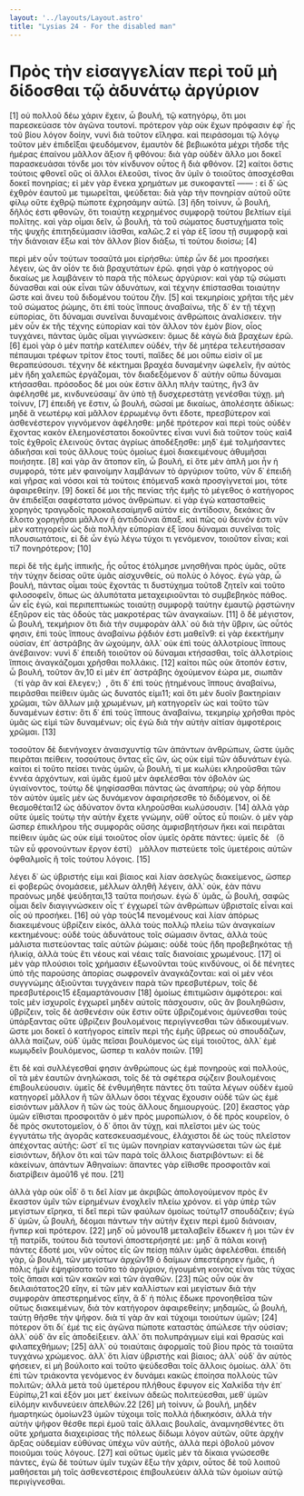 ```yaml
---
layout: '../layouts/Layout.astro'
title: "Lysias 24 - For the disabled man"
---
```


# Πρὸς τὴν εἰσαγγελίαν περὶ τοῦ μὴ δίδοσθαι τῷ ἀδυνάτῳ ἀργύριον

[1] οὐ πολλοῦ δέω χάριν ἔχειν, ὦ βουλή, τῷ κατηγόρῳ, ὅτι μοι παρεσκεύασε τὸν ἀγῶνα τουτονί. πρότερον γὰρ οὐκ ἔχων πρόφασιν ἐφ᾽ ἧς τοῦ βίου λόγον δοίην, νυνὶ διὰ τοῦτον εἴληφα. καὶ πειράσομαι τῷ λόγῳ τοῦτον μὲν ἐπιδεῖξαι ψευδόμενον, ἐμαυτὸν δὲ βεβιωκότα μέχρι τῆσδε τῆς ἡμέρας ἐπαίνου μᾶλλον ἄξιον ἤ φθόνου: διὰ γὰρ οὐδὲν ἄλλο μοι δοκεῖ παρασκευάσαι τόνδε μοι τὸν κίνδυνον οὗτος ἢ διὰ φθόνον. [2] καίτοι ὅστις τούτοις φθονεῖ οὓς οἱ ἄλλοι ἐλεοῦσι, τίνος ἂν ὑμῖν ὁ τοιοῦτος ἀποσχέσθαι δοκεῖ πονηρίας; εἰ μὲν γὰρ ἕνεκα χρημάτων με συκοφαντεῖ —— : εἰ δ᾽ ὡς ἐχθρὸν ἑαυτοῦ με τιμωρεῖται, ψεύδεται: διὰ γὰρ τὴν πονηρίαν αὐτοῦ οὔτε φίλῳ οὔτε ἐχθρῷ πώποτε ἐχρησάμην αὐτῶ. [3] ἤδη τοίνυν, ὦ βουλή, δῆλός ἐστι φθονῶν, ὅτι τοιαύτῃ κεχρημένος συμφορᾷ τούτου βελτίων εἰμὶ πολίτης. καὶ γὰρ οἶμαι δεῖν, ὦ βουλή, τὰ τοῦ σώματος δυστυχήματα τοῖς τῆς ψυχῆς ἐπιτηδεύμασιν ἰᾶσθαι, καλῶς.2 εἰ γὰρ ἐξ ἴσου τῇ συμφορᾷ καὶ τὴν διάνοιαν ἕξω καὶ τὸν ἄλλον βίον διάξω, τί τούτου διοίσω; [4]

περὶ μὲν οὖν τούτων τοσαῦτά μοι εἰρήσθω: ὑπὲρ ὧν δέ μοι προσήκει λέγειν, ὡς ἂν οἷόν τε διὰ βραχυτάτων ἐρῶ. φησὶ γὰρ ὁ κατήγορος οὐ δικαίως με λαμβάνειν τὸ παρὰ τῆς πόλεως ἀργύριον: καὶ γὰρ τῷ σώματι δύνασθαι καὶ οὐκ εἶναι τῶν ἀδυνάτων, καὶ τέχνην ἐπίστασθαι τοιαύτην ὥστε καὶ ἄνευ τοῦ διδομένου τούτου ζῆν. [5] καὶ τεκμηρίοις χρῆται τῆς μὲν τοῦ σώματος ῥώμης, ὅτι ἐπὶ τοὺς ἵππους ἀναβαίνω, τῆς δ᾽ ἐν τῇ τέχνῃ εὐπορίας, ὅτι δύναμαι συνεῖναι δυναμένοις ἀνθρώποις ἀναλίσκειν. τὴν μὲν οὖν ἐκ τῆς τέχνης εὐπορίαν καὶ τὸν ἄλλον τὸν ἐμὸν βίον, οἷος τυγχάνει, πάντας ὑμᾶς οἴμαι γιγνώσκειν: ὅμως δὲ κἀγὼ διὰ βραχέων ἐρῶ. [6] ἐμοὶ γὰρ ὁ μὲν πατὴρ κατέλιπεν οὐδέν, τὴν δὲ μητέρα τελευτήσασαν πέπαυμαι τρέφων τρίτον ἔτος τουτί, παῖδες δέ μοι οὔπω εἰσὶν οἵ με θεραπεύσουσι. τέχνην δὲ κέκτημαι βραχέα δυναμένην ὠφελεῖν, ἣν αὐτὸς μὲν ἤδη χαλεπῶς ἐργάζομαι, τὸν διαδεξόμενον δ᾽ αὐτὴν οὔπω δύναμαι κτήσασθαι. πρόσοδος δέ μοι οὐκ ἔστιν ἄλλη πλὴν ταύτης, ἣν3 ἂν ἀφέλησθέ με, κινδυνεύσαιμ᾽ ἂν ὑπὸ τῇ δυσχερεστάτῃ γενέσθαι τύχῃ. μὴ τοίνυν, [7] ἐπειδή γε ἔστιν, ὦ βουλή, σῶσαί με δικαίως, ἀπολέσητε ἀδίκως: μηδὲ ἃ νεωτέρῳ καὶ μᾶλλον ἐρρωμένῳ ὄντι ἔδοτε, πρεσβύτερον καὶ ἀσθενέστερον γιγνόμενον ἀφέλησθε: μηδὲ πρότερον καὶ περὶ τοὺς οὐδὲν ἔχοντας κακὸν ἐλεημονέστατοι δοκοῦντες εἶναι νυνὶ διὰ τοῦτον τοὺς καὶ4 τοῖς ἐχθροῖς ἐλεινοὺς ὄντας ἀγρίως ἀποδέξησθε: μηδ᾽ ἐμὲ τολμήσαντες ἀδικῆσαι καὶ τοὺς ἄλλους τοὺς ὁμοίως ἐμοὶ διακειμένους ἀθυμῆσαι ποιήσητε. [8] καὶ γὰρ ἂν ἄτοπον εἴη, ὦ βουλή, εἰ ὅτε μὲν ἁπλῆ μοι ἦν ἡ συμφορά, τότε μὲν φαινοίμην λαμβάνων τὸ ἀργύριον τοῦτο, νῦν δ᾽ ἐπειδὴ καὶ γῆρας καὶ νόσοι καὶ τὰ τούτοις ἑπόμενα5 κακὰ προσγίγνεταί μοι, τότε ἀφαιρεθείην. [9] δοκεῖ δέ μοι τῆς πενίας τῆς ἐμῆς τὸ μέγεθος ὁ κατήγορος ἂν ἐπιδεῖξαι σαφέστατα μόνος ἀνθρώπων. εἰ γὰρ ἐγὼ κατασταθεὶς χορηγὸς τραγῳδοῖς προκαλεσαίμην6 αὐτὸν εἰς ἀντίδοσιν, δεκάκις ἂν ἕλοιτο χορηγῆσαι μᾶλλον ἢ ἀντιδοῦναι ἅπαξ. καὶ πῶς οὐ δεινόν ἐστι νῦν μὲν κατηγορεῖν ὡς διὰ πολλὴν εὐπορίαν ἐξ ἴσου δύναμαι συνεῖναι τοῖς πλουσιωτάτοις, εἰ δὲ ὧν ἐγὼ λέγω τύχοι τι γενόμενον, τοιοῦτον εἶναι; καὶ τί7 πονηρότερον; [10]

περὶ δὲ τῆς ἐμῆς ἱππικῆς, ἧς οὗτος ἐτόλμησε μνησθῆναι πρὸς ὑμᾶς, οὔτε τὴν τύχην δείσας οὔτε ὑμᾶς αἰσχυνθείς, οὐ πολὺς ὁ λόγος. ἐγὼ γὰρ, ὦ βουλή, πάντας οἶμαι τοὺς ἔχοντάς τι δυστύχημα τοῦτο8 ζητεῖν καὶ τοῦτο φιλοσοφεῖν, ὅπως ὡς ἀλυπότατα μεταχειριοῦνται τὸ συμβεβηκὸς πάθος. ὧν εἷς ἐγώ, καὶ περιπεπτωκὼς τοιαύτῃ συμφορᾷ ταύτην ἐμαυτῷ ῥᾳστώνην ἐξηῦρον εἰς τὰς ὁδοὺς τὰς μακροτέρας τῶν ἀναγκαίων. [11] ὃ δὲ μέγιστον, ὦ βουλή, τεκμήριον ὅτι διὰ τὴν συμφορὰν ἀλλ᾽ οὐ διὰ τὴν ὕβριν, ὡς οὗτός φησιν, ἐπὶ τοὺς ἵππους ἀναβαίνω ῥᾴδιόν ἐστι μαθεῖν9: εἰ γὰρ ἐκεκτήμην οὐσίαν, ἐπ᾽ ἀστράβης ἂν ὠχούμην, ἀλλ᾽ οὐκ ἐπὶ τοὺς ἀλλοτρίους ἵππους ἀνέβαινον: νυνὶ δ᾽ ἐπειδὴ τοιοῦτον οὐ δύναμαι κτήσασθαι, τοῖς ἀλλοτρίοις ἵπποις ἀναγκάζομαι χρῆσθαι πολλάκις. [12] καίτοι πῶς οὐκ ἄτοπόν ἐστιν, ὦ βουλή, τοῦτον ἄν,10 εἰ μὲν ἐπ᾽ ἀστράβης ὀχούμενον ἑώρα με, σιωπᾶν （τί γὰρ ἂν καὶ ἔλεγεν;）, ὅτι δ᾽ ἐπὶ τοὺς ᾐτημένους ἵππους ἀναβαίνω, πειρᾶσθαι πείθειν ὑμᾶς ὡς δυνατός εἰμι11; καὶ ὅτι μὲν δυοῖν βακτηρίαιν χρῶμαι, τῶν ἄλλων μιᾷ χρωμένων, μὴ κατηγορεῖν ὡς καὶ τοῦτο τῶν δυναμένων ἐστιν: ὅτι δ᾽ ἐπὶ τοὺς ἵππους ἀναβαίνω, τεκμηρίῳ χρῆσθαι πρὸς ὑμᾶς ὡς εἰμὶ τῶν δυναμένων; οἷς ἐγώ διὰ τὴν αὐτὴν αἰτίαν ἀμφοτέροις χρῶμαι. [13]

τοσοῦτον δὲ διενήνοχεν ἀναισχυντίᾳ τῶν ἁπάντων ἀνθρώπων, ὥστε ὑμᾶς πειρᾶται πείθειν, τοσούτους ὄντας εἵς ὤν, ὡς οὐκ εἰμὶ τῶν ἀδυνάτων ἐγώ. καίτοι εἰ τοῦτο πείσει τινὰς ὑμῶν, ὦ βουλή, τί με κωλύει κληροῦσθαι τῶν ἐννέα ἀρχόντων, καὶ ὑμᾶς ἐμοῦ μὲν ἀφελέσθαι τὸν ὀβολὸν ὡς ὑγιαίνοντος, τούτῳ δὲ ψηφίσασθαι πάντας ὡς ἀναπήρῳ; οὐ γὰρ δήπου τὸν αὐτὸν ὑμεῖς μὲν ὡς δυνάμενον ἀφαιρήσεσθε τὸ διδόμενον, οἱ δὲ θεσμοθέται12 ὡς ἀδύνατον ὄντα κληροῦσθαι κωλύσουσιν. [14] ἀλλὰ γὰρ οὔτε ὑμεῖς τούτῳ τὴν αὐτὴν ἔχετε γνώμην, οὔθ᾽ οὗτος εὖ ποιῶν. ὁ μὲν γὰρ ὥσπερ ἐπικλήρου τῆς συμφορᾶς οὔσης ἀμφισβητήσων ἥκει καὶ πειρᾶται πείθειν ὑμᾶς ὡς οὐκ εἰμὶ τοιοῦτος οἷον ὑμεῖς ὁρᾶτε πάντες: ὑμεῖς δὲ （ὃ τῶν εὖ φρονούντων ἔργον ἐστί） μᾶλλον πιστεύετε τοῖς ὑμετέροις αὐτῶν ὀφθαλμοῖς ἢ τοῖς τούτου λόγοις. [15]

λέγει δ᾽ ὡς ὑβριστής εἰμι καὶ βίαιος καὶ λίαν ἀσελγῶς διακείμενος, ὥσπερ εἰ φοβερῶς ὀνομάσειε, μέλλων ἀληθῆ λέγειν, ἀλλ᾽ οὐκ, ἐὰν πάνυ πραόνως μηδὲ ψεύδηται,13 ταῦτα ποιήσων. ἐγὼ δ᾽ ὑμᾶς, ὦ βουλή, σαφῶς οἶμαι δεῖν διαγιγνώσκειν οἷς τ᾽ ἐγχωρεῖ τῶν ἀνθρώπων ὑβρισταῖς εἶναι καὶ οἷς οὐ προσήκει. [16] οὐ γὰρ τοὺς14 πενομένους καὶ λίαν ἀπόρως διακειμένους ὑβρίζειν εἰκός, ἀλλὰ τοὺς πολλῷ πλείω τῶν ἀναγκαίων κεκτημένους: οὐδὲ τοὺς ἀδυνάτους τοῖς σώμασιν ὄντας, ἀλλὰ τοὺς μάλιστα πιστεύοντας ταῖς αὑτῶν ῥώμαις: οὐδὲ τοὺς ἤδη προβεβηκότας τῇ ἡλικίᾳ, ἀλλὰ τοὺς ἔτι νέους καὶ νέαις ταῖς διανοίαις χρωμένους. [17] οἱ μὲν γὰρ πλούσιοι τοῖς χρήμασιν ἐξωνοῦνται τοὺς κινδύνους, οἱ δὲ πένητες ὑπὸ τῆς παρούσης ἀπορίας σωφρονεῖν ἀναγκάζονται: καὶ οἱ μὲν νέοι συγγνώμης ἀξιοῦνται τυγχάνειν παρὰ τῶν πρεσβυτέρων, τοῖς δὲ πρεσβυτέροις15 ἐξαμαρτάνουσιν [18] ὁμοίως ἐπιτιμῶσιν ἀμφότεροι: καὶ τοῖς μὲν ἰσχυροῖς ἐγχωρεῖ μηδὲν αὐτοῖς πάσχουσιν, οὓς ἂν βουληθῶσιν, ὑβρίζειν, τοῖς δὲ ἀσθενέσιν οὐκ ἔστιν οὔτε ὑβριζομένοις ἀμύνεσθαι τοὺς ὑπάρξαντας οὔτε ὑβρίζειν βουλομένοις περιγίγνεσθαι τῶν ἀδικουμένων. ὥστε μοι δοκεῖ ὁ κατήγορος εἰπεῖν περὶ τῆς ἐμῆς ὕβρεως οὐ σπουδάζων, ἀλλὰ παίζων, οὐδ᾽ ὑμᾶς πεῖσαι βουλόμενος ὡς εἰμὶ τοιοῦτος, ἀλλ᾽ ἐμὲ κωμῳδεῖν βουλόμενος, ὥσπερ τι καλὸν ποιῶν. [19]

ἔτι δὲ καὶ συλλέγεσθαί φησιν ἀνθρώπους ὡς ἐμὲ πονηροὺς καὶ πολλούς, οἳ τὰ μὲν ἑαυτῶν ἀνηλώκασι, τοῖς δὲ τὰ σφέτερα σῴζειν βουλομένοις ἐπιβουλεύουσιν. ὑμεῖς δὲ ἐνθυμήθητε πάντες ὅτι ταῦτα λέγων οὐδὲν ἐμοῦ κατηγορεῖ μᾶλλον ἢ τῶν ἄλλων ὅσοι τέχνας ἔχουσιν οὐδὲ τῶν ὡς ἐμὲ εἰσιόντων μᾶλλον ἢ τῶν ὡς τοὺς ἄλλους δημιουργούς. [20] ἕκαστος γὰρ ὑμῶν εἴθισται προσφοιτᾶν ὁ μὲν πρὸς μυροπώλιον, ὁ δὲ πρὸς κουρεῖον, ὁ δὲ πρὸς σκυτοτομεῖον, ὁ δ᾽ ὅποι ἂν τύχῃ, καὶ πλεῖστοι μὲν ὡς τοὺς ἐγγυτάτω τῆς ἀγορᾶς κατεσκευασμένους, ἐλάχιστοι δὲ ὡς τοὺς πλεῖστον ἀπέχοντας αὐτῆς: ὥστ᾽ εἴ τις ὑμῶν πονηρίαν καταγνώσεται τῶν ὡς ἐμὲ εἰσιόντων, δῆλον ὅτι καὶ τῶν παρὰ τοῖς ἄλλοις διατριβόντων: εἰ δὲ κἀκείνων, ἁπάντων Ἀθηναίων: ἅπαντες γὰρ εἴθισθε προσφοιτᾶν καὶ διατρίβειν ἁμοῦ16 γέ που. [21]


ἀλλὰ γὰρ οὐκ οἶδ᾽ ὅ τι δεῖ λίαν με ἀκριβῶς ἀπολογούμενον πρὸς ἓν ἕκαστον ὑμῖν τῶν εἰρημένων ἐνοχλεῖν πλείω χρόνον. εἰ γὰρ ὑπὲρ τῶν μεγίστων εἴρηκα, τί δεῖ περὶ τῶν φαύλων ὁμοίως τούτῳ17 σπουδάζειν; ἐγὼ δ᾽ ὑμῶν, ὦ βουλή, δέομαι πάντων τὴν αὐτὴν ἔχειν περὶ ἐμοῦ διάνοιαν, ἥνπερ καὶ πρότερον. [22] μηδ᾽ οὗ μόνου18 μεταλαβεῖν ἔδωκεν ἡ μοι τῶν ἐν τῇ πατρίδι, τούτου διὰ τουτονὶ ἀποστερήσητέ με: μηδ᾽ ἃ πάλαι κοινῇ πάντες ἔδοτέ μοι, νῦν οὗτος εἷς ὢν πείσῃ πάλιν ὑμᾶς ἀφελέσθαι. ἐπειδὴ γὰρ, ὦ βουλή, τῶν μεγίστων ἀρχῶν19 ὁ δαίμων ἀπεστέρησεν ἡμᾶς, ἡ πόλις ἡμῖν ἐψηφίσατο τοῦτο τὸ ἀργύριον, ἡγουμένη κοινὰς εἶναι τὰς τύχας τοῖς ἅπασι καὶ τῶν κακῶν καὶ τῶν ἀγαθῶν. [23] πῶς οὖν οὐκ ἂν δειλαιότατος20 εἴην, εἰ τῶν μὲν καλλίστων καὶ μεγίστων διὰ τὴν συμφορὰν ἀπεστερημένος εἴην, ἃ δ᾽ ἡ πόλις ἔδωκε προνοηθεῖσα τῶν οὕτως διακειμένων, διὰ τὸν κατήγορον ἀφαιρεθείην; μηδαμῶς, ὦ βουλή, ταύτῃ θῆσθε τὴν ψῆφον. διὰ τί γὰρ ἂν καὶ τύχοιμι τοιούτων ὑμῶν; [24] πότερον ὅτι δι᾽ ἐμέ τις εἰς ἀγῶνα πώποτε καταστὰς ἀπώλεσε τὴν οὐσίαν; ἀλλ᾽ οὐδ᾽ ἂν εἷς ἀποδείξειεν. ἀλλ᾽ ὅτι πολυπράγμων εἰμὶ καὶ θρασὺς καὶ φιλαπεχθήμων; [25] ἀλλ᾽ οὐ τοιαύταις ἀφορμαῖς τοῦ βίου πρὸς τὰ τοιαῦτα τυγχάνω χρώμενος. ἀλλ᾽ ὅτι λίαν ὑβριστὴς καὶ βίαιος; ἀλλ᾽ οὐδ᾽ ἂν αὐτὸς φήσειεν, εἰ μὴ βούλοιτο καὶ τοῦτο ψεύδεσθαι τοῖς ἄλλοις ὁμοίως. ἀλλ᾽ ὅτι ἐπὶ τῶν τριάκοντα γενόμενος ἐν δυνάμει κακῶς ἐποίησα πολλοὺς τῶν πολιτῶν; ἀλλὰ μετὰ τοῦ ὑμετέρου πλήθους ἔφυγον εἰς Χαλκίδα τὴν ἐπ᾽ Εὐρίπῳ,21 καὶ ἐξόν μοι μετ᾽ ἐκείνων ἀδεῶς πολιτεύεσθαι, μεθ᾽ ὑμῶν εἱλόμην κινδυνεύειν ἀπελθών.22 [26] μὴ τοίνυν, ὦ βουλή, μηδὲν ἡμαρτηκὼς ὁμοίων23 ὑμῶν τύχοιμι τοῖς πολλὰ ἠδικηκόσιν, ἀλλὰ τὴν αὐτὴν ψῆφον θέσθε περὶ ἐμοῦ ταῖς ἄλλαις βουλαῖς, ἀναμνησθέντες ὅτι οὔτε χρήματα διαχειρίσας τῆς πόλεως δίδωμι λόγον αὐτῶν, οὔτε ἀρχὴν ἄρξας οὐδεμίαν εὐθύνας ὑπέχω νῦν αὐτῆς, ἀλλὰ περὶ ὀβολοῦ μόνον ποιοῦμαι τοὺς λόγους. [27] καὶ οὕτως ὑμεῖς μὲν τὰ δίκαια γνώσεσθε πάντες, ἐγὼ δὲ τούτων ὑμῖν τυχὼν ἕξω τὴν χάριν, οὗτος δὲ τοῦ λοιποῦ μαθήσεται μὴ τοῖς ἀσθενεστέροις ἐπιβουλεύειν ἀλλὰ τῶν ὁμοίων αὐτῷ περιγίγνεσθαι.
